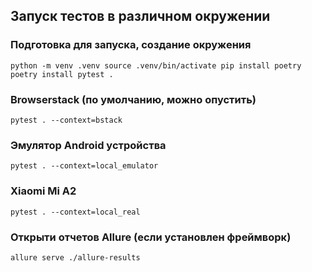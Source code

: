 ## Запуск тестов в различном окружении

### Подготовка для запуска, создание окружения
`python -m venv .venv
source .venv/bin/activate
pip install poetry
poetry install
pytest .`

### Browserstack (по умолчанию, можно опустить)
`pytest . --context=bstack`

### Эмулятор Android устройства
`pytest . --context=local_emulator`

### Xiaomi Mi A2
`pytest . --context=local_real`

### Открыти отчетов Allure (если установлен фреймворк)
`allure serve ./allure-results`